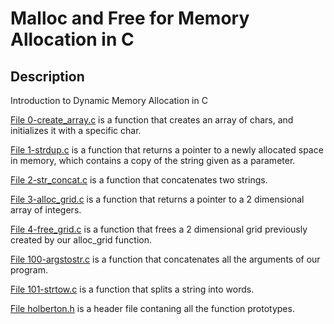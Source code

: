 # Malloc and Free for Memory Allocation in C
## Description

Introduction to Dynamic Memory Allocation in C

[File 0-create_array.c](./0-create_array.c) is a function that creates an array of chars, and initializes it with a specific char.

[File 1-strdup.c](./1-strdup.c) is a function that returns a pointer to a newly allocated space in memory, which contains a copy of the string given as a parameter.

[File 2-str_concat.c](./2-str_concat.c) is a function that concatenates two strings.

[File 3-alloc_grid.c](./3-alloc_grid.c) is a function that returns a pointer to a 2 dimensional array of integers.

[File 4-free_grid.c](./4-free_grid.c) is a function that frees a 2 dimensional grid previously created by our alloc_grid function.

[File 100-argstostr.c](./100-argstostr.c) is a function that concatenates all the arguments of our program.

[File 101-strtow.c](./101-strtow.c) is a function that splits a string into words.

[File holberton.h](./holberton.h) is a header file contaning all the function prototypes.

